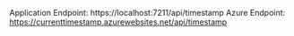 Application Endpoint: https://localhost:7211/api/timestamp
Azure Endpoint: https://currenttimestamp.azurewebsites.net/api/timestamp

